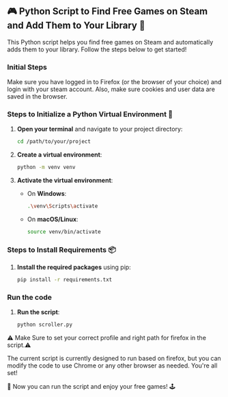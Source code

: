 ## 🎮 Python Script to Find Free Games on Steam and Add Them to Your Library 🚀

This Python script helps you find free games on Steam and automatically adds them to your library. Follow the steps below to get started!

### Initial Steps

Make sure you have logged in to Firefox (or the browser of your choice) and login with your steam account. Also, make sure cookies and user data are saved in the browser.

### Steps to Initialize a Python Virtual Environment 🐍

1. **Open your terminal** and navigate to your project directory:
    ```sh
    cd /path/to/your/project
    ```

2. **Create a virtual environment**:
    ```sh
    python -m venv venv
    ```

3. **Activate the virtual environment**:
    - On **Windows**:
        ```sh
        .\venv\Scripts\activate
        ```
    - On **macOS/Linux**:
        ```sh
        source venv/bin/activate
        ```

### Steps to Install Requirements 📦

1. **Install the required packages** using pip:
    ```sh
    pip install -r requirements.txt
    ```

### Run the code

1. **Run the script**:
    ```sh
    python scroller.py
    ```

⚠️ Make Sure to set your correct profile and right path for firefox in the script.⚠️

The current script is currently designed to run based on firefox, but you can modify the code to use Chrome or any other browser as needed.
You're all set!

🎉 Now you can run the script and enjoy your free games! 🕹️
